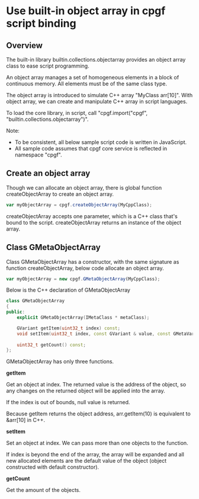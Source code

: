 <!--notoc-->

# Use built-in object array in cpgf script binding

## Overview

The built-in library builtin.collections.objectarray provides an object array class to ease script programming.

An object array manages a set of homogeneous elements in a block of continuous memory. All elements must be of the same class type.

The object array is introduced to simulate C++ array "MyClass arr[10]". With object array, we can create and manipulate C++ array in script languages.

To load the core library, in script, call "cpgf.import("cpgf", "builtin.collections.objectarray")".

Note:
  * To be consistent, all below sample script code is written in JavaScript.
  * All sample code assumes that cpgf core service is reflected in namespace "cpgf".

## Create an object array

Though we can allocate an object array, there is global function createObjectArray to create an object array.
```javascript
var myObjectArray = cpgf.createObjectArray(MyCppClass);
```
createObjectArray accepts one parameter, which is a C++ class that's bound to the script. createObjectArray returns an instance of the object array.

## Class GMetaObjectArray

Class GMetaObjectArray has a constructor, with the same signature as function createObjectArray, below code allocate an object array.
```javascript
var myObjectArray = new cpgf.GMetaObjectArray(MyCppClass);
```

Below is the C++ declaration of GMetaObjectArray
```c++
class GMetaObjectArray
{
public:
    explicit GMetaObjectArray(IMetaClass * metaClass);

    GVariant getItem(uint32_t index) const;
    void setItem(uint32_t index, const GVariant & value, const GMetaVariadicParam * moreValues = NULL);
	
    uint32_t getCount() const;
};
```

GMetaObjectArray has only three functions.

**getItem**

Get an object at index. The returned value is the address of the object, so any changes on the returned object will be applied into the array.

If the index is out of bounds, null value is returned.

Because getItem returns the object address, arr.getItem(10) is equivalent to &arr[10] in C++.

**setItem**

Set an object at index. We can pass more than one objects to the function.

If index is beyond the end of the array, the array will be expanded and all new allocated elements are the default value of the object (object constructed with default constructor).

**getCount**

Get the amount of the objects.

